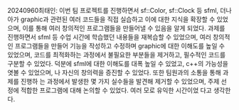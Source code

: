 20240960최태인: 이번 팀 프로젝트를 진행하면서 sf::Color, sf::Clock 등 sfml, 더나아가 graphic과 관련된 여러 코드들을 
직접 실습하고 이에 대한 지식을 확장할 수 있었으며, 이를 통해 여러 창의적인 프로그램들을 만들어낼 수 있음을 알게 되었다. 과제를
진행하면서 sfml 등 수업 시간에 학습했던 내용들을 재복습할 수 있었으며, 여러 창의적인 프로그램들을 만들어 기능을 작성하고 수정하며 graphic에
대한 이해도를 높일 수 있었으며, 코드를 최적화하는 과정에서 불필요한 부분들을 제거하고, 필수적인 코드를 구분할 수 있었다. 덕분에 sfml에 대한 
이해도를 대폭 높일 수 있었고, c++의 가능성을 엿볼 수 있었으며, 나 자신의 창의력을 증진할 수 있었다. 또한 팀원과의 소통을 통해 과제를 진행하
는 과정에서 발생한 몇 가지 실수들을 발견해 제거할 수 있었으며, 주제 선정에 적합한 프로그램에 대해 논의할 수 있었다. 여러 모로 유익한 시간이었
다고 생각한다.
